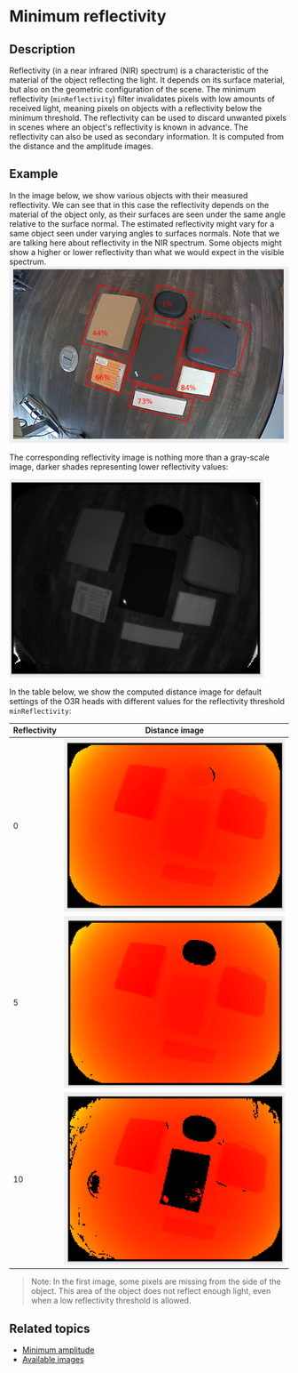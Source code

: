 # Minimum reflectivity

## Description

Reflectivity (in a near infrared (NIR) spectrum) is a characteristic of the material of the object reflecting the light. It depends on its surface material, but also on the geometric configuration of the scene.
The minimum reflectivity (`minReflectivity`) filter invalidates pixels with low amounts of received light, meaning pixels on objects with a reflectivity below the minimum threshold.
The reflectivity can be used to discard unwanted pixels in scenes where an object's reflectivity is known in advance. The reflectivity can also be used as secondary information. It is computed from the distance and the amplitude images.

## Example
In the image below, we show various objects with their measured reflectivity. We can see that in this case the reflectivity depends on the material of the object only, as their surfaces are seen under the same angle relative to the surface normal. The estimated reflectivity might vary for a same object seen under varying angles to surfaces normals. Note that we are talking here about reflectivity in the NIR spectrum. Some objects might show a higher or lower reflectivity than what we would expect in the visible spectrum.
![Reflectivity RGB image](resources/reflectivity_rgb.png)

The corresponding reflectivity image is nothing more than a gray-scale image, darker shades representing lower reflectivity values:

![Reflectivity image](resources/reflectivity_various_objects.png)

In the table below, we show the computed distance image for default settings of the O3R heads with different values for the reflectivity threshold `minReflectivity`:

| Reflectivity| Distance image|
| --| --|
| 0| ![Reflectivity 0](resources/ref_0.png)|
| 5| ![Reflectivity 5](resources/ref_5.png)|
| 10| ![Reflectivity 10](resources/ref_10.png)|

> Note: In the first image, some pixels are missing from the side of the object. This area of the object does not reflect enough light, even when a low reflectivity threshold is allowed.

## Related topics
- [Minimum amplitude](minAmplitude.md)
- [Available images](images.md)